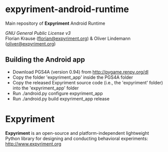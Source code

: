 expyriment-android-runtime
==========================

Main repository of **Expyriment** Android Runtime

*GNU General Public License v3*  
Florian Krause (florian@expyriment.org) & Oliver Lindemann (oliver@expyriment.org)

Building the Android app
------------------------

* Download PGS4A (version 0.94) from http://pygame.renpy.org/dl
* Copy the folder 'expyriment_app' inside the PGS4A folder
* Copy the released Expyriment source code (i.e., the 'expyriment' folder) into the 
  'expyriment_app' folder
* Run
    ./android.py configure expyriment_app
* Run
    ./android.py build expyriment_app release


Expyriment 
==========
**Expyriment** is an open-source and platform-independent lightweight Python
library for designing and conducting behavioral experiments: http://www.expyriment.org
